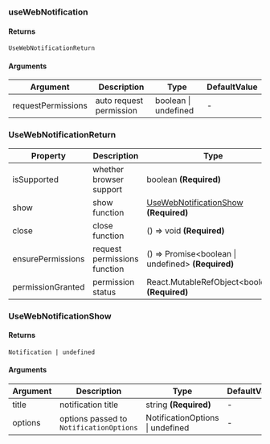 ### useWebNotification

#### Returns
`UseWebNotificationReturn`

#### Arguments
|Argument|Description|Type|DefaultValue|
|---|---|---|---|
|requestPermissions|auto request permission|boolean \| undefined |-|

### UseWebNotificationReturn

|Property|Description|Type|DefaultValue|
|---|---|---|---|
|isSupported|whether browser support|boolean  **(Required)**|`-`|
|show|show function|[UseWebNotificationShow](#usewebnotificationshow)  **(Required)**|`-`|
|close|close function|() => void  **(Required)**|`-`|
|ensurePermissions|request permissions function|() =&gt; Promise&lt;boolean \| undefined&gt;  **(Required)**|`-`|
|permissionGranted|permission status|React.MutableRefObject&lt;boolean&gt;  **(Required)**|`-`|

### UseWebNotificationShow

#### Returns
`Notification | undefined`

#### Arguments
|Argument|Description|Type|DefaultValue|
|---|---|---|---|
|title|notification title|string  **(Required)**|-|
|options|options passed to `NotificationOptions`|NotificationOptions \| undefined |-|